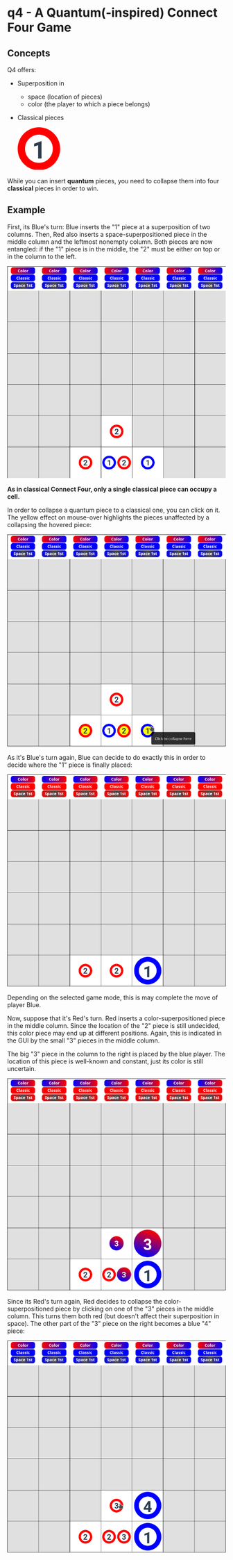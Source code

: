 # q4 - A Quantum(-inspired) Connect Four Game

## Concepts

Q4 offers:

* Superposition in
  * space (location of pieces)
  * color (the player to which a piece belongs)
* Classical pieces

  ![](src/assets/screenshot_piece_classic.png)

While you can insert **quantum** pieces, you need to collapse them into four **classical** pieces in order to win.

## Example

First, its Blue's turn: Blue inserts the "1" piece at a superposition of two columns.
Then, Red also inserts a space-superpositioned piece in the middle column and the leftmost nonempty column.
Both pieces are now entangled: if the "1" piece is in the middle, the "2" must be either on top or in the column to the left.

![](src/assets/screenshot_board_1_super_pos.png)

**As in classical Connect Four, only a single classical piece can occupy a cell.**

In order to collapse a quantum piece to a classical one, you can click on it.
The yellow effect on mouse-over highlights the pieces unaffected by a collapsing the hovered piece:

![](src/assets/screenshot_board_2_super_pos_tooltip.png)

As it's Blue's turn again, Blue can decide to do exactly this in order to decide where the "1" piece is finally placed:

![](src/assets/screenshot_board_3_super_pos_collapsed.png)

Depending on the selected game mode, this is may complete the move of player Blue.

Now, suppose that it's Red's turn. 
Red inserts a color-superpositioned piece in the middle column.
Since the location of the "2" piece is still undecided, this color piece may end up at different positions.
Again, this is indicated in the GUI by the small "3" pieces in the middle column.

The big "3" piece in the column to the right is placed by the blue player.
The location of this piece is well-known and constant, just its color is still uncertain.

![](src/assets/screenshot_board_4_super_color.png)

Since its Red's turn again, Red decides to collapse the color-superpositioned piece by clicking on one of the "3" pieces in the middle column.
This turns them both red (but doesn't affect their superposition in space).
The other part of the "3" piece on the right becomes a blue "4" piece:

![](src/assets/screenshot_board_5_super_color_collapsed.png)
